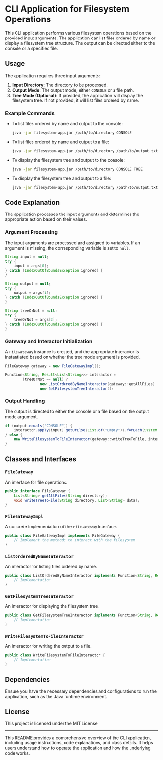 # CLI Application for Filesystem Operations

This CLI application performs various filesystem operations based on the provided input arguments. The application can list files ordered by name or display a filesystem tree structure. The output can be directed either to the console or a specified file.

## Usage

The application requires three input arguments:

1. **Input Directory**: The directory to be processed.
2. **Output Mode**: The output mode, either `CONSOLE` or a file path.
3. **Tree Mode (Optional)**: If provided, the application will display the filesystem tree. If not provided, it will list files ordered by name.

### Example Commands

- To list files ordered by name and output to the console:
  ```sh
  java -jar filesystem-app.jar /path/to/directory CONSOLE
  ```

- To list files ordered by name and output to a file:
  ```sh
  java -jar filesystem-app.jar /path/to/directory /path/to/output.txt
  ```

- To display the filesystem tree and output to the console:
  ```sh
  java -jar filesystem-app.jar /path/to/directory CONSOLE TREE
  ```

- To display the filesystem tree and output to a file:
  ```sh
  java -jar filesystem-app.jar /path/to/directory /path/to/output.txt TREE
  ```

## Code Explanation

The application processes the input arguments and determines the appropriate action based on their values.

### Argument Processing

The input arguments are processed and assigned to variables. If an argument is missing, the corresponding variable is set to `null`.

```java
String input = null;
try {
    input = args[0];
} catch (IndexOutOfBoundsException ignored) {
}

String output = null;
try {
    output = args[1];
} catch (IndexOutOfBoundsException ignored) {
}

String treeOrNot = null;
try {
    treeOrNot = args[2];
} catch (IndexOutOfBoundsException ignored) {
}
```

### Gateway and Interactor Initialization

A `FileGateway` instance is created, and the appropriate interactor is instantiated based on whether the tree mode argument is provided.

```java
FileGateway gateway = new FileGatewayImpl();

Function<String, Result<List<String>>> interactor =
        (treeOrNot == null) ?
                new ListOrderedByNameInteractor(gateway::getAllFiles) :
                new GetFilesystemTreeInteractor();
```

### Output Handling

The output is directed to either the console or a file based on the output mode argument.

```java
if (output.equals("CONSOLE")) {
    interactor.apply(input).getOrElse(List.of("Empty")).forEach(System.out::println);
} else {
    new WriteFilesystemToFileInteractor(gateway::writeTreeToFile, interactor).apply(input, output);
}
```

## Classes and Interfaces

### `FileGateway`

An interface for file operations.

```java
public interface FileGateway {
    List<String> getAllFiles(String directory);
    void writeTreeToFile(String directory, List<String> data);
}
```

### `FileGatewayImpl`

A concrete implementation of the `FileGateway` interface.

```java
public class FileGatewayImpl implements FileGateway {
    // Implement the methods to interact with the filesystem
}
```

### `ListOrderedByNameInteractor`

An interactor for listing files ordered by name.

```java
public class ListOrderedByNameInteractor implements Function<String, Result<List<String>>> {
    // Implementation
}
```

### `GetFilesystemTreeInteractor`

An interactor for displaying the filesystem tree.

```java
public class GetFilesystemTreeInteractor implements Function<String, Result<List<String>>> {
    // Implementation
}
```

### `WriteFilesystemToFileInteractor`

An interactor for writing the output to a file.

```java
public class WriteFilesystemToFileInteractor {
    // Implementation
}
```

## Dependencies

Ensure you have the necessary dependencies and configurations to run the application, such as the Java runtime environment.

## License

This project is licensed under the MIT License.

---

This README provides a comprehensive overview of the CLI application, including usage instructions, code explanations, and class details. It helps users understand how to operate the application and how the underlying code works.
